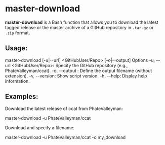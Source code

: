 # master-download

**master-download**
is a Bash function that allows you to download the
latest tagged release or the master archive of a
GitHub repository in `.tar.gz` or `.zip` format.

## Usage:
master-download [-u|--url] <GitHubUser/Repo> [-o|--output] <filename>
Options
-u, --url <GitHubUser/Repo>: Specify the GitHub repository (e.g., PhateValleyman/ccat).
-o, --output <filename>: Define the output filename (without extension).
-v, --version: Show script version.
-h, --help: Display help information.

## Examples:
Download the latest release of ccat from PhateValleyman:

master-download -u PhateValleyman/ccat

Download and specify a filename:

master-download -u PhateValleyman/ccat -o my_download

